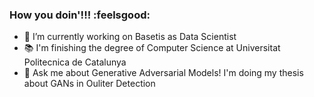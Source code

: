 ### How you doin'!!! :feelsgood:

- 🔭 I’m currently working on Basetis as Data Scientist
- :books: I'm finishing the degree of Computer Science at Universitat Politecnica de Catalunya
- 💬 Ask me about Generative Adversarial Models! I'm doing my thesis about GANs in Ouliter Detection

